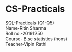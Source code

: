 # CS-Practicals<br>
SQL-Practicals (Q1-Q5)<br>
Name-Ritin Sharma<br>
Roll no.-20191250<br>
Course- B.sc statistics (hons)<br>
Teacher-Vipin Rathi<br>
